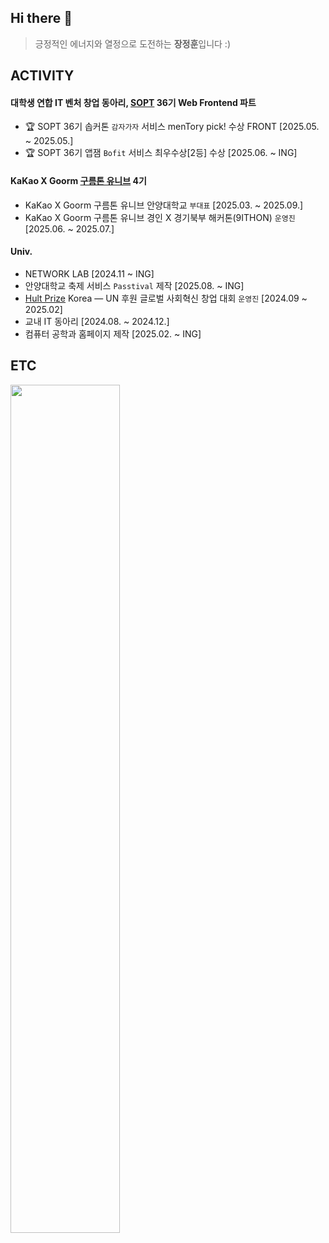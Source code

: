 ## Hi there 👋 ##
  
> 긍정적인 에너지와 열정으로 도전하는 **장정훈**입니다 :)


## ACTIVITY
#### 대학생 연합 IT 벤처 창업 동아리, <a href='https://sopt.org/'>SOPT</a> 36기 Web Frontend 파트
-  🏆 SOPT 36기 솝커톤  `감자가자` 서비스 menTory pick! 수상 FRONT [2025.05. ~ 2025.05.]
-  🏆 SOPT 36기 앱잼  `Bofit` 서비스 최우수상[2등]  수상 [2025.06. ~ ING]

#### KaKao X Goorm <a href='https://9oormthon.university'>구름톤 유니브</a> 4기
- KaKao X Goorm 구름톤 유니브 안양대학교 `부대표` [2025.03. ~ 2025.09.]
- KaKao X Goorm 구름톤 유니브 경인 X 경기북부 해커톤(9ITHON) `운영진` [2025.06. ~ 2025.07.]

#### Univ.
- NETWORK LAB [2024.11 ~ ING]
- 안양대학교 축제 서비스 `Passtival` 제작 [2025.08. ~ ING]
- <a href='https://www.hultprize.org/'>Hult Prize</a> Korea — UN 후원 글로벌 사회혁신 창업 대회 `운영진` [2024.09 ~ 2025.02]
- 교내 IT 동아리 [2024.08. ~ 2024.12.]
- 컴퓨터 공학과 홈페이지 제작 [2025.02. ~ ING]

## ETC
<a href="https://github.com/anuraghazra/github-readme-stats">
    <img src="https://github-readme-stats.vercel.app/api?username=jeonghoon11&show_icons=true&theme=material-palenight&hide_border=true&bg_color=20232a&icon_color=58A6FF&text_color=fff&title_color=58A6FF&count_private=true" width=59% />
</a>

<br />

<!-- animal
<a href="https://www.gitanimals.org/en_US?utm_medium=image&utm_source=jeonghoon11&utm_content=farm">
<img
  src="https://render.gitanimals.org/farms/jeonghoon11"
  width=40%
  height="400"
/>
</a>
-->




<!--
<a href="https://github.com/anuraghazra/github-readme-stats">
<img src="https://github-readme-stats.vercel.app/api/top-langs/?username=jeonghoon11&layout=donut&show_icons=true&theme=material-palenight&hide_border=true&bg_color=20232a&icon_color=58A6FF&text_color=fff&title_color=58A6FF&count_private=true&exclude_repo=Face-Transfer-Application" width=40% />
</a>
<a href="https://github.com/ashutosh00710/github-readme-activity-graph">
    <img src="https://github-readme-activity-graph.vercel.app/graph?username=jeonghoon11&theme=react-dark&bg_color=20232a&hide_border=true&line=58A6FF&color=58A6FF" width=100%/>
</a>
-->
